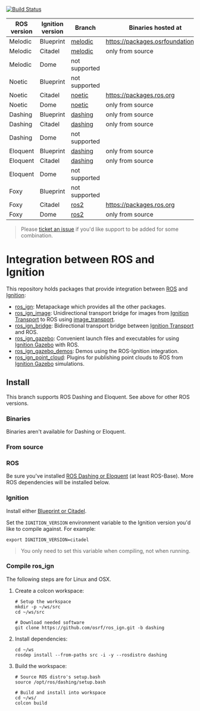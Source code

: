 [![Build Status](https://travis-ci.org/osrf/ros_ign.svg?branch=dashing)](https://travis-ci.org/osrf/ros_ign/branches)

ROS version | Ignition version | Branch | Binaries hosted at
-- | -- | -- | --
Melodic | Blueprint | [melodic](https://github.com/osrf/ros_ign/tree/melodic) | https://packages.osrfoundation.org
Melodic | Citadel | [melodic](https://github.com/osrf/ros_ign/tree/melodic) | only from source
Melodic | Dome | not supported |
Noetic | Blueprint | not supported |
Noetic | Citadel | [noetic](https://github.com/osrf/ros_ign/tree/noetic) | https://packages.ros.org
Noetic | Dome | [noetic](https://github.com/osrf/ros_ign/tree/noetic) | only from source
Dashing | Blueprint | [dashing](https://github.com/osrf/ros_ign/tree/dashing) | only from source
Dashing | Citadel | [dashing](https://github.com/osrf/ros_ign/tree/dashing) | only from source
Dashing | Dome | not supported |
Eloquent | Blueprint | [dashing](https://github.com/osrf/ros_ign/tree/dashing) | only from source
Eloquent | Citadel | [dashing](https://github.com/osrf/ros_ign/tree/dashing) | only from source
Eloquent | Dome | not supported |
Foxy | Blueprint | not supported |
Foxy | Citadel | [ros2](https://github.com/osrf/ros_ign/tree/ros2) | https://packages.ros.org
Foxy | Dome | [ros2](https://github.com/osrf/ros_ign/tree/ros2) | only from source

> Please [ticket an issue](https://github.com/ignitionrobotics/ros_ign/issues/) if you'd like support to be added for some combination.

# Integration between ROS and Ignition

This repository holds packages that provide integration between
[ROS](http://www.ros.org/) and [Ignition](https://ignitionrobotics.org):

* [ros_ign](https://github.com/osrf/ros_ign/tree/dashing/ros_ign):
  Metapackage which provides all the other packages.
* [ros_ign_image](https://github.com/osrf/ros_ign/tree/dashing/ros_ign_image):
  Unidirectional transport bridge for images from
  [Ignition Transport](https://ignitionrobotics.org/libs/transport)
  to ROS using
  [image_transport](http://wiki.ros.org/image_transport).
* [ros_ign_bridge](https://github.com/osrf/ros_ign/tree/dashing/ros_ign_bridge):
  Bidirectional transport bridge between
  [Ignition Transport](https://ignitionrobotics.org/libs/transport)
  and ROS.
* [ros_ign_gazebo](https://github.com/osrf/ros_ign/tree/dashing/ros_ign_gazebo):
  Convenient launch files and executables for using
  [Ignition Gazebo](https://ignitionrobotics.org/libs/gazebo)
  with ROS.
* [ros_ign_gazebo_demos](https://github.com/osrf/ros_ign/tree/dashing/ros_ign_gazebo_demos):
  Demos using the ROS-Ignition integration.
* [ros_ign_point_cloud](https://github.com/osrf/ros_ign/tree/dashing/ros_ign_point_cloud):
  Plugins for publishing point clouds to ROS from
  [Ignition Gazebo](https://ignitionrobotics.org/libs/gazebo) simulations.

## Install

This branch supports ROS Dashing and Eloquent. See above for other ROS versions.

### Binaries

Binaries aren't available for Dashing or Eloquent.

### From source

### ROS

Be sure you've installed
[ROS Dashing or Eloquent](https://index.ros.org/doc/ros2/Installation/) (at least ROS-Base).
More ROS dependencies will be installed below.

### Ignition

Install either [Blueprint or Citadel](https://ignitionrobotics.org/docs).

Set the `IGNITION_VERSION` environment variable to the Ignition version you'd
like to compile against. For example:

    export IGNITION_VERSION=citadel

> You only need to set this variable when compiling, not when running.

### Compile ros_ign

The following steps are for Linux and OSX.

1. Create a colcon workspace:

    ```
    # Setup the workspace
    mkdir -p ~/ws/src
    cd ~/ws/src

    # Download needed software
    git clone https://github.com/osrf/ros_ign.git -b dashing
    ```

1. Install dependencies:

    ```
    cd ~/ws
    rosdep install --from-paths src -i -y --rosdistro dashing
    ```

1. Build the workspace:

    ```
    # Source ROS distro's setup.bash
    source /opt/ros/dashing/setup.bash

    # Build and install into workspace
    cd ~/ws/
    colcon build
    ```
